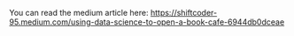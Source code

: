 You can read the medium article here:
https://shiftcoder-95.medium.com/using-data-science-to-open-a-book-cafe-6944db0dceae
